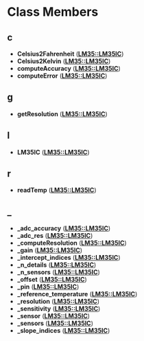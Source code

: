 
# Class Members



## c

* **Celsius2Fahrenheit** ([**LM35::LM35IC**](classLM35_1_1LM35IC.md))
* **Celsius2Kelvin** ([**LM35::LM35IC**](classLM35_1_1LM35IC.md))
* **computeAccuracy** ([**LM35::LM35IC**](classLM35_1_1LM35IC.md))
* **computeError** ([**LM35::LM35IC**](classLM35_1_1LM35IC.md))


## g

* **getResolution** ([**LM35::LM35IC**](classLM35_1_1LM35IC.md))


## l

* **LM35IC** ([**LM35::LM35IC**](classLM35_1_1LM35IC.md))


## r

* **readTemp** ([**LM35::LM35IC**](classLM35_1_1LM35IC.md))


## _

* **\_adc\_accuracy** ([**LM35::LM35IC**](classLM35_1_1LM35IC.md))
* **\_adc\_res** ([**LM35::LM35IC**](classLM35_1_1LM35IC.md))
* **\_computeResolution** ([**LM35::LM35IC**](classLM35_1_1LM35IC.md))
* **\_gain** ([**LM35::LM35IC**](classLM35_1_1LM35IC.md))
* **\_intercept\_indices** ([**LM35::LM35IC**](classLM35_1_1LM35IC.md))
* **\_n\_details** ([**LM35::LM35IC**](classLM35_1_1LM35IC.md))
* **\_n\_sensors** ([**LM35::LM35IC**](classLM35_1_1LM35IC.md))
* **\_offset** ([**LM35::LM35IC**](classLM35_1_1LM35IC.md))
* **\_pin** ([**LM35::LM35IC**](classLM35_1_1LM35IC.md))
* **\_reference\_temperature** ([**LM35::LM35IC**](classLM35_1_1LM35IC.md))
* **\_resolution** ([**LM35::LM35IC**](classLM35_1_1LM35IC.md))
* **\_sensitivity** ([**LM35::LM35IC**](classLM35_1_1LM35IC.md))
* **\_sensor** ([**LM35::LM35IC**](classLM35_1_1LM35IC.md))
* **\_sensors** ([**LM35::LM35IC**](classLM35_1_1LM35IC.md))
* **\_slope\_indices** ([**LM35::LM35IC**](classLM35_1_1LM35IC.md))




